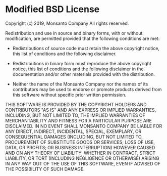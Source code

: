 # Modified BSD License

Copyright (c) 2019, Monsanto Company
All rights reserved.

Redistribution and use in source and binary forms, with or without
modification, are permitted provided that the following conditions are met:

  - Redistributions of source code must retain the above copyright
  notice, this list of conditions and the following disclaimer.

  - Redistributions in binary form must reproduce the above copyright
  notice, this list of conditions and the following disclaimer in the
  documentation and/or other materials provided with the distribution.

  - Neither the name of the Monsanto Company nor the
  names of its contributors may be used to endorse or promote products
  derived from this software without specific prior written permission.

THIS SOFTWARE IS PROVIDED BY THE COPYRIGHT HOLDERS AND CONTRIBUTORS "AS IS" AND
ANY EXPRESS OR IMPLIED WARRANTIES, INCLUDING, BUT NOT LIMITED TO, THE IMPLIED
WARRANTIES OF MERCHANTABILITY AND FITNESS FOR A PARTICULAR PURPOSE ARE
DISCLAIMED. IN NO EVENT SHALL MONSANTO COMPANY BE LIABLE FOR ANY
DIRECT, INDIRECT, INCIDENTAL, SPECIAL, EXEMPLARY, OR CONSEQUENTIAL DAMAGES
(INCLUDING, BUT NOT LIMITED TO, PROCUREMENT OF SUBSTITUTE GOODS OR SERVICES;
LOSS OF USE, DATA, OR PROFITS; OR BUSINESS INTERRUPTION) HOWEVER CAUSED AND
ON ANY THEORY OF LIABILITY, WHETHER IN CONTRACT, STRICT LIABILITY, OR TORT
(INCLUDING NEGLIGENCE OR OTHERWISE) ARISING IN ANY WAY OUT OF THE USE OF THIS
SOFTWARE, EVEN IF ADVISED OF THE POSSIBILITY OF SUCH DAMAGE.

